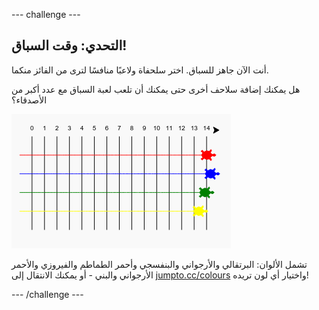 --- challenge ---
## التحدي: وقت السباق!
  
أنت الآن جاهز للسباق. اختر سلحفاة ولاعبًا منافسًا لترى من الفائز منكما. 

هل يمكنك إضافة سلاحف أخرى حتى يمكنك أن تلعب لعبة السباق مع عدد أكبر من الأصدقاء؟

![screenshot](images/race-more.png)
 
تشمل الألوان: البرتقالي والأرجواني والبنفسجي وأحمر الطماطم والفيروزي والأحمر الأرجواني والبني - أو يمكنك الانتقال إلى <a href="http://jumpto.cc/colours">jumpto.cc/colours</a> واختيار أي لون تريده!


 

--- /challenge ---